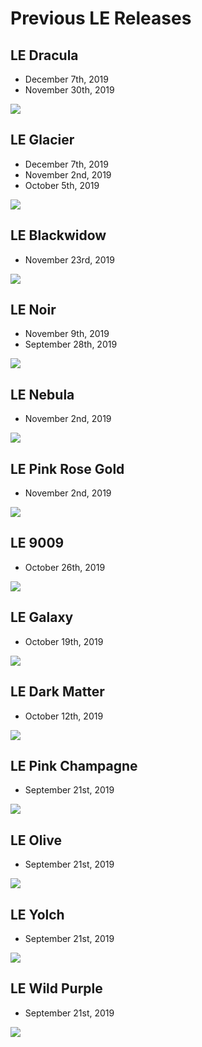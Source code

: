 # Previous LE Releases

## LE Dracula
- December 7th, 2019
- November 30th, 2019

![](gx16/le-dracula.PNG)

## LE Glacier
- December 7th, 2019
- November 2nd, 2019
- October 5th, 2019

![](gx16/le-glacier.png)

## LE Blackwidow
- November 23rd, 2019

![](gx16/le-blackwidow.png)

## LE Noir
- November 9th, 2019
- September 28th, 2019

![](gx16/le-noir.png)

## LE Nebula
- November 2nd, 2019

![](gx16/le-nebula.png)

## LE Pink Rose Gold
- November 2nd, 2019

![](gx16/le-pink-rose-gold.jpg)

## LE 9009
- October 26th, 2019

![](gx16/le-9009.png)

## LE Galaxy
- October 19th, 2019

![](gx16/le-galaxy.png)

## LE Dark Matter
- October 12th, 2019

![](gx16/le-dark-matter.png)

## LE Pink Champagne
- September 21st, 2019

![](gx16/le-pink-champagne.png)

## LE Olive
- September 21st, 2019

![](gx16/le-olive.png)

## LE Yolch
- September 21st, 2019

![](gx16/le-yolch.png)

## LE Wild Purple
- September 21st, 2019

![](gx16/le-wild-purple.png)
